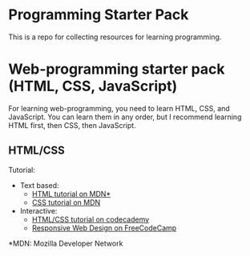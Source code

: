 # Programming Starter Pack

This is a repo for collecting resources for learning programming.

# Web-programming starter pack (HTML, CSS, JavaScript)

For learning web-programming, you need to learn HTML, CSS, and JavaScript.
You can learn them in any order, but I recommend learning HTML first, then CSS, then JavaScript.

## HTML/CSS

Tutorial:
- Text based:
  - [HTML tutorial on MDN*](https://developer.mozilla.org/en-US/docs/Web/HTML)
  - [CSS tutorial on MDN](https://developer.mozilla.org/en-US/docs/Web/CSS)
- Interactive:
  - [HTML/CSS tutorial on codecademy](https://www.codecademy.com/catalog/language/html-css)
  - [Responsive Web Design on FreeCodeCamp](https://www.freecodecamp.org/learn/2022/responsive-web-design/)


*MDN: Mozilla Developer Network